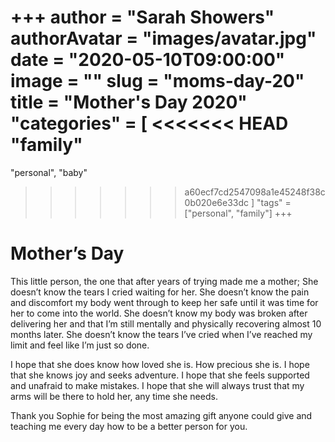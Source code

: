 +++
author = "Sarah Showers"
authorAvatar = "images/avatar.jpg"
date = "2020-05-10T09:00:00"
image = ""
slug = "moms-day-20"
title = "Mother's Day 2020"
"categories" = [
<<<<<<< HEAD
  "family"
=======
  "personal", "baby"
>>>>>>> a60ecf7cd2547098a1e45248f38c0b020e6e33dc
]
"tags" = ["personal", "family"]
+++

# Mother’s Day

This little person, the one that after years of trying made me a mother; She doesn’t know the tears I cried waiting for her. She doesn’t know the pain and discomfort my body went through to keep her safe until it was time for her to come into the world. She doesn’t know my body was broken after delivering her and that I’m still mentally and physically recovering almost 10 months later. She doesn’t know the tears I’ve cried when I’ve reached my limit and feel like I’m just so done.

I hope that she does know how loved she is. How precious she is. I hope that she knows joy and seeks adventure. I hope that she feels supported and unafraid to make mistakes. I hope that she will always trust that my arms will be there to hold her, any time she needs.

Thank you Sophie for being the most amazing gift anyone could give and teaching me every day how to be a better person for you.
